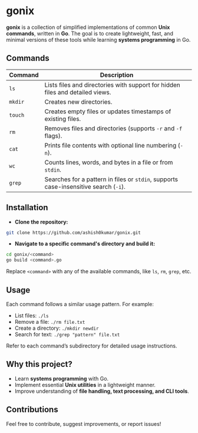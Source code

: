 # gonix

**gonix** is a collection of simplified implementations of common **Unix
commands**, written in **Go**. The goal is to create lightweight, fast, and
minimal versions of these tools while learning **systems programming** in Go.

## Commands

| **Command** | **Description**                                                                      |
| ----------- | ------------------------------------------------------------------------------------ |
| `ls`        | Lists files and directories with support for hidden files and detailed views.        |
| `mkdir`     | Creates new directories.                                                             |
| `touch`     | Creates empty files or updates timestamps of existing files.                         |
| `rm`        | Removes files and directories (supports `-r` and `-f` flags).                        |
| `cat`       | Prints file contents with optional line numbering (`-n`).                            |
| `wc`        | Counts lines, words, and bytes in a file or from `stdin`.                            |
| `grep`      | Searches for a pattern in files or `stdin`, supports case-insensitive search (`-i`). |

## Installation

- **Clone the repository:**

```bash
git clone https://github.com/ashish0kumar/gonix.git
```

- **Navigate to a specific command's directory and build it:**

```bash
cd gonix/<command> 
go build <command>.go
```

Replace `<command>` with any of the available commands, like `ls`, `rm`, `grep`,
etc.

## Usage

Each command follows a similar usage pattern. For example:

- List files: `./ls`
- Remove a file: `./rm file.txt`
- Create a directory: `./mkdir newdir`
- Search for text: `./grep "pattern" file.txt`

Refer to each command’s subdirectory for detailed usage instructions.

## Why this project?

- Learn **systems programming** with Go.
- Implement essential **Unix utilities** in a lightweight manner.
- Improve understanding of **file handling, text processing, and CLI tools**.

## Contributions

Feel free to contribute, suggest improvements, or report issues!
